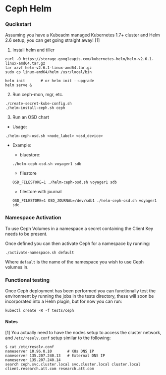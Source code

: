 # Ceph Helm

### Qucikstart

Assuming you have a Kubeadm managed Kubernetes 1.7+ cluster and Helm 2.6 setup, you can get going straight away! [1]

1. Install helm and tiller
```
curl -O https://storage.googleapis.com/kubernetes-helm/helm-v2.6.1-linux-amd64.tar.gz
tar xzvf helm-v2.6.1-linux-amd64.tar.gz 
sudo cp linux-amd64/helm /usr/local/bin

helm init       # or helm init --upgrade
helm serve &
```

2. Run ceph-mon, mgr, etc. 
```
./create-secret-kube-config.sh
./helm-install-ceph.sh ceph
```

3. Run an OSD chart
- Usage:
```
./helm-ceph-osd.sh <node_label> <osd_device>
```

- Example:
   - bluestore:
   ```
   ./helm-ceph-osd.sh voyager1 sdb
   ```

   - filestore
   ```
   OSD_FILESTORE=1 ./helm-ceph-osd.sh voyager1 sdb
   ```

   - filestore with journal
   ```
   OSD_FILESTORE=1 OSD_JOURNAL=/dev/sdb1 ./helm-ceph-osd.sh voyager1 sdc
   ```

### Namespace Activation

To use Ceph Volumes in a namespace a secret containing the Client Key needs to be present.

Once defined you can then activate Ceph for a namespace by running:
```
./activate-namespace.sh default
```

Where `default` is the name of the namespace you wish to use Ceph volumes in.

### Functional testing

Once Ceph deployment has been performed you can functionally test the environment by running the jobs in the tests directory, these will soon be incorporated into a Helm plugin, but for now you can run:

```
kubectl create -R -f tests/ceph
```


#### Notes
[1] You actually need to have the nodes setup to access the cluster network, and `/etc/resolv.conf` setup similar to the following:
```
$ cat /etc/resolv.conf
nameserver 10.96.0.10		# K8s DNS IP
nameserver 135.207.240.13	# External DNS IP
nameserver 135.207.240.14
search ceph.svc.cluster.local svc.cluster.local cluster.local client.research.att.com research.att.com
```
